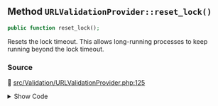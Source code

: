 ## Method `URLValidationProvider::reset_lock()`

```php
public function reset_lock();
```

Resets the lock timeout. This allows long-running processes to keep running beyond the lock timeout.

### Source

:link: [src/Validation/URLValidationProvider.php:125](/src/Validation/URLValidationProvider.php#L125-L127)

<details>
<summary>Show Code</summary>

```php
public function reset_lock() {
	$this->lock();
}
```

</details>
